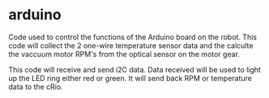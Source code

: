 arduino
=======

Code used to control the functions of the Arduino board on the robot.  This code will collect the 2 one-wire 
temperature sensor data and the calculte the vaccuum motor RPM's from the optical sensor on the motor gear. 

This code will receive and send i2C data.  Data received will be used to light up the LED ring either red or green.
It will send back RPM or temperature data to the cRio.
